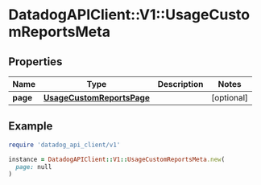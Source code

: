 # DatadogAPIClient::V1::UsageCustomReportsMeta

## Properties

| Name | Type | Description | Notes |
| ---- | ---- | ----------- | ----- |
| **page** | [**UsageCustomReportsPage**](UsageCustomReportsPage.md) |  | [optional] |

## Example

```ruby
require 'datadog_api_client/v1'

instance = DatadogAPIClient::V1::UsageCustomReportsMeta.new(
  page: null
)
```

